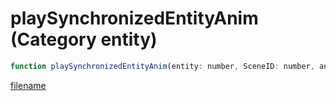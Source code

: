# playSynchronizedEntityAnim (Category entity)

```js
function playSynchronizedEntityAnim(entity: number, SceneID: number, animName: string, animDict: string, speed: number, speedMult: number, flag: number, flag2: number): boolean
```

[filename](playSynchronizedEntityAnim_m.md ':include')